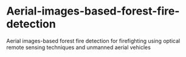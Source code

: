# Aerial-images-based-forest-fire-detection
Aerial images-based forest fire detection for firefighting using optical remote sensing techniques and unmanned aerial vehicles
